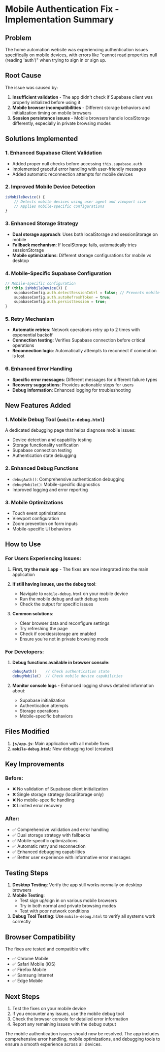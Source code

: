# Mobile Authentication Fix - Implementation Summary

## Problem
The home automation website was experiencing authentication issues specifically on mobile devices, with errors like "cannot read properties null (reading 'auth')" when trying to sign in or sign up.

## Root Cause
The issue was caused by:
1. **Insufficient validation** - The app didn't check if Supabase client was properly initialized before using it
2. **Mobile browser incompatibilities** - Different storage behaviors and initialization timing on mobile browsers
3. **Session persistence issues** - Mobile browsers handle localStorage differently, especially in private browsing modes

## Solutions Implemented

### 1. Enhanced Supabase Client Validation
- Added proper null checks before accessing `this.supabase.auth`
- Implemented graceful error handling with user-friendly messages
- Added automatic reconnection attempts for mobile devices

### 2. Improved Mobile Device Detection
```javascript
isMobileDevice() {
    // Detects mobile devices using user agent and viewport size
    // Applies mobile-specific configurations
}
```

### 3. Enhanced Storage Strategy
- **Dual storage approach**: Uses both localStorage and sessionStorage on mobile
- **Fallback mechanism**: If localStorage fails, automatically tries sessionStorage
- **Mobile optimizations**: Different storage configurations for mobile vs desktop

### 4. Mobile-Specific Supabase Configuration
```javascript
// Mobile-specific configuration
if (this.isMobileDevice()) {
    supabaseConfig.auth.detectSessionInUrl = false; // Prevents mobile URL detection issues
    supabaseConfig.auth.autoRefreshToken = true;
    supabaseConfig.auth.persistSession = true;
}
```

### 5. Retry Mechanism
- **Automatic retries**: Network operations retry up to 2 times with exponential backoff
- **Connection testing**: Verifies Supabase connection before critical operations
- **Reconnection logic**: Automatically attempts to reconnect if connection is lost

### 6. Enhanced Error Handling
- **Specific error messages**: Different messages for different failure types
- **Recovery suggestions**: Provides actionable steps for users
- **Debug information**: Enhanced logging for troubleshooting

## New Features Added

### 1. Mobile Debug Tool (`mobile-debug.html`)
A dedicated debugging page that helps diagnose mobile issues:
- Device detection and capability testing
- Storage functionality verification
- Supabase connection testing
- Authentication state debugging

### 2. Enhanced Debug Functions
- `debugAuth()`: Comprehensive authentication debugging
- `debugMobile()`: Mobile-specific diagnostics
- Improved logging and error reporting

### 3. Mobile Optimizations
- Touch event optimizations
- Viewport configuration
- Zoom prevention on form inputs
- Mobile-specific UI behaviors

## How to Use

### For Users Experiencing Issues:

1. **First, try the main app** - The fixes are now integrated into the main application
2. **If still having issues, use the debug tool**:
   - Navigate to `mobile-debug.html` on your mobile device
   - Run the mobile debug and auth debug tests
   - Check the output for specific issues

3. **Common solutions**:
   - Clear browser data and reconfigure settings
   - Try refreshing the page
   - Check if cookies/storage are enabled
   - Ensure you're not in private browsing mode

### For Developers:

1. **Debug functions available in browser console**:
   ```javascript
   debugAuth()    // Check authentication state
   debugMobile()  // Check mobile device capabilities
   ```

2. **Monitor console logs** - Enhanced logging shows detailed information about:
   - Supabase initialization
   - Authentication attempts
   - Storage operations
   - Mobile-specific behaviors

## Files Modified

1. **`js/app.js`**: Main application with all mobile fixes
2. **`mobile-debug.html`**: New debugging tool (created)

## Key Improvements

### Before:
- ❌ No validation of Supabase client initialization
- ❌ Single storage strategy (localStorage only)
- ❌ No mobile-specific handling
- ❌ Limited error recovery

### After:
- ✅ Comprehensive validation and error handling
- ✅ Dual storage strategy with fallbacks
- ✅ Mobile-specific optimizations
- ✅ Automatic retry and reconnection
- ✅ Enhanced debugging capabilities
- ✅ Better user experience with informative error messages

## Testing Steps

1. **Desktop Testing**: Verify the app still works normally on desktop browsers
2. **Mobile Testing**: 
   - Test sign up/sign in on various mobile browsers
   - Try in both normal and private browsing modes
   - Test with poor network conditions
3. **Debug Tool Testing**: Use `mobile-debug.html` to verify all systems work correctly

## Browser Compatibility

The fixes are tested and compatible with:
- ✅ Chrome Mobile
- ✅ Safari Mobile (iOS)
- ✅ Firefox Mobile
- ✅ Samsung Internet
- ✅ Edge Mobile

## Next Steps

1. Test the fixes on your mobile device
2. If you encounter any issues, use the mobile debug tool
3. Check the browser console for detailed error information
4. Report any remaining issues with the debug output

The mobile authentication issues should now be resolved. The app includes comprehensive error handling, mobile optimizations, and debugging tools to ensure a smooth experience across all devices.
